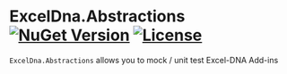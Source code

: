 # ExcelDna.Abstractions [![NuGet Version](http://img.shields.io/nuget/v/ExcelDna.Abstractions.svg?style=flat)](https://www.nuget.org/packages/ExcelDna.Abstractions/) [![License](https://img.shields.io/github/license/augustoproiete/exceldna-abstractions.svg)](LICENSE)

`ExcelDna.Abstractions` allows you to mock / unit test Excel-DNA Add-ins
